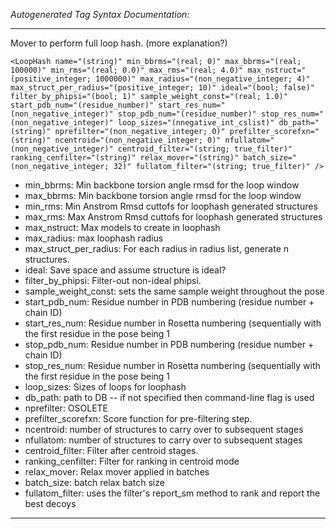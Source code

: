 _Autogenerated Tag Syntax Documentation:_

---
Mover to perform full loop hash. (more explanation?)

```
<LoopHash name="(string)" min_bbrms="(real; 0)" max_bbrms="(real; 100000)" min_rms="(real; 0.0)" max_rms="(real; 4.0)" max_nstruct="(positive_integer; 1000000)" max_radius="(non_negative_integer; 4)" max_struct_per_radius="(positive_integer; 10)" ideal="(bool; false)" filter_by_phipsi="(bool; 1)" sample_weight_const="(real; 1.0)" start_pdb_num="(residue_number)" start_res_num="(non_negative_integer)" stop_pdb_num="(residue_number)" stop_res_num="(non_negative_integer)" loop_sizes="(nnegative_int_cslist)" db_path="(string)" nprefilter="(non_negative_integer; 0)" prefilter_scorefxn="(string)" ncentroid="(non_negative_integer; 0)" nfullatom="(non_negative_integer)" centroid_filter="(string; true_filter)" ranking_cenfilter="(string)" relax_mover="(string)" batch_size="(non_negative_integer; 32)" fullatom_filter="(string; true_filter)" />
```

-   min_bbrms: Min backbone torsion angle rmsd for the loop window
-   max_bbrms: Min backbone torsion angle rmsd for the loop window
-   min_rms: Min Anstrom Rmsd cuttofs for loophash generated structures
-   max_rms: Max Anstrom Rmsd cuttofs for loophash generated structures
-   max_nstruct: Max models to create in loophash
-   max_radius: max loophash radius
-   max_struct_per_radius: For each radius in radius list, generate n structures.
-   ideal: Save space and assume structure is ideal?
-   filter_by_phipsi: Filter-out non-ideal phipsi.
-   sample_weight_const: sets the same sample weight throughout the pose
-   start_pdb_num: Residue number in PDB numbering (residue number + chain ID)
-   start_res_num: Residue number in Rosetta numbering (sequentially with the first residue in the pose being 1
-   stop_pdb_num: Residue number in PDB numbering (residue number + chain ID)
-   stop_res_num: Residue number in Rosetta numbering (sequentially with the first residue in the pose being 1
-   loop_sizes: Sizes of loops for loophash
-   db_path: path to DB -- if not specified then command-line flag is used
-   nprefilter: OSOLETE
-   prefilter_scorefxn: Score function for pre-filtering step.
-   ncentroid: number of structures to carry over to subsequent stages
-   nfullatom: number of structures to carry over to subsequent stages
-   centroid_filter: Filter after centroid stages.
-   ranking_cenfilter: Filter for ranking in centroid mode
-   relax_mover: Relax mover applied in batches
-   batch_size: batch relax batch size
-   fullatom_filter: uses the filter's report_sm method to rank and report the best decoys

---
